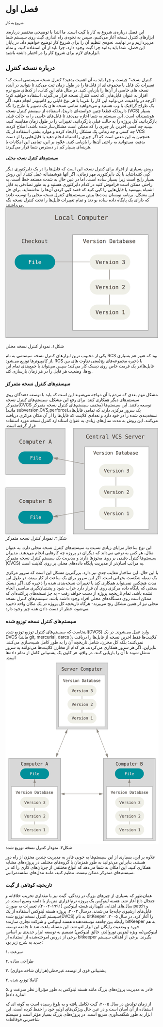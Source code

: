 # فصل اول

<small>شروع به کار</small>

این فصل درباره‌ی شروع به کار با گیت است. ما ابتدا با توضیحی مختصر درباره‌ی ابزارهای کنترل نسخه آغاز می‌کنیم، سپس به نحوه‌ی راه اندازی گیت روی سیستم شما می‌پردازیم و در نهایت، نحوه‌ی تنظیم آن را برای شروع کار توضیح خواهیم داد. در پایان این فصل، شما باید بدانید چرا گیت وجود دارد، چرا باید از آن استفاده کنید، و تمام ابزارهای لازم برای شروع کار را در اختیار داشته باشید.

## درباره نسخه کنترل

"کنترل نسخه" چیست و چرا باید به آن اهمیت بدهید؟ کنترل نسخه سیستمی است که تغییرات یک فایل یا مجموعه‌ای از فایل‌ها ‌را در طول زمان ثبت می‌کند تا بتوانید در آینده نسخه های خاصی از آن‌ها را بازیابی کنید. در مثال های این کتاب، از کدهای منبع نرم افزار به عنوان فایل‌هایی که تحت کنترل نسخه قرار می‌گیرند، استفاده خواهید کرد؛ اگرچه در واقعیت، می‌توانید این کار را تقریبا با هر نوع فایلی رو کامپیوتر انجام دهید. اگر یک طراح گرافیک یا وب هستید و می‌خواهید تمامی نسخه های یک تصویر یا طرح را نگه دارید(که قطعا چنین خواسته‌ای دارید)، استفاده از سیستم کنترل نسخه (VCS) بسیار هوشمندانه است. این سیستم به شما اجازه می‌دهد تا فایل‌های خاصی را به حالت قبلی بازگردانید، کل پروژه را به حالت قبلی بازگردانید، تغییرات را در طول زمان مقایسه کنید، ببینید چه کسی اخرین بار چیزی را که ممکن است مشکل‌ساز شده باشد، اصلاح کرده، چه کسی و چه زمانی یک مشکل را ایجاد کرده و موارد بشتر. استفاده از یک VCS همچنین به این معنی است که اگر چیزی را اشتباه انجام دهید یا فایل‌هایی را از دست بدهید، می‌توانید به راحتی آن‌ها را بازیابی کنید. علاوه بر این، تمامی این امکانات با هزینه‌ای بسیار کم در دسترس شما قرار می‌گیرند.

#### سیستم‌های کنترل نسخه محلی

روش بسیاری از افراد برای کنترل نسخه این است که فایل‌ها را در یک دایرکتوری دیگر کپی کنند(شاید با یک دایرکتوری مهر زمانی، اگر آنها هوشمندانه عمل کنند). این روش بسیار رایج است زیرا بسیار ساده است، اما در عین حال به شدت مستعد خطا است. به راحتی ممکن است فراموش کنید در کدام دایرکتوری هستید و به طور تصادفی به فایل اشتباه بنویسید یا فایل‌هایی را کپی کنید که قصد کپی کردن آن‌ها را نداشته‌اید. برای حل این مشکل، برنامه نویسان مدت‌ها پیش سیستم‌های کنترل نسخه محلی را توسعه دادند که دارای یک پایگاه داده ساده بو
دند و تمام تغییرات فایل‌ها را تحت کنترل نسخه نگه می‌داشتند.
![alt text](git2/local.png)

شکل۱. نمودار کنترل نسخه محلی


یکی از محبوب ترین ابزارهای کنترل نسخه سیستمی به نام RCS بود که هنوز هم بسیاری از کامپیوترها توزیع می‌شود. RCS با ذخیره مجموعه‌های پچ(یعنی تفاوت های بین فایل‌ها)در یک فرمت خاص روی دیسک کار می‌کند؛ سپس می‌تواند با جمع‌بندی تمام این پچ‌ها، وضعیت هر فایل را در هر زمان بازسازی کند.

### سیستم‌های کنترل نسخه متمرکز
مشکل مهم بعدی که مردم با آن مواجه می‌شوند این است که باید با توسعه دهندگان روی سیستم‌های دیگر همکاری کنند. برای رفع این مشکل، سیستم‌های کنترل نسخه متمرکز(CVCS مخفف سیستم‌های کنترل نسخه متمرکز) توسعه یافتند. این سیستم‌ها (مانند subversion,CVS,perforce)یک سرور مرکزی دارند که تمامی فایل‌های نسخه‌بندی شده را در خود دارد و تعدادی کلاینت که فایل‌ها را از آن مکان مرکزی دریافت می‌کنند. این روش به مدت سال‌های زیادی به عنوان استاندارد کنترل نسخه مورد استفاده قرار گرفته است.
![alt text](git2/centralized.png)
شکل۲. نمودار کنترل نسخه متمرکز


 این نوع ساختار مزایای زیادی نسبت به سیستم‌های کنترل نسخه محلی دارد. به عنوان مثال، هر کس به نوعی می‌داند که دیگران در پروژه چه کارهایی انجام می‌دهند. مدیران سیستم‌ها کنترل دقیقی بر روی مجوزها دارند و مدیریت یک سیستم کنترل نسخه متمرکز (CVCS) به مراتب آسان‌تر از مدیریت پایگاه داده‌های محلی بر روی کلاینت است.

 با این حال، این ساختار معایب جدی نیز دارد. بزرگترین مشکل این است که سرور مرکزی یک نقطه شکست بحرانی است. اگر این سرور برای یک ساعت از کار بیفتد، در طول این مدت هیچکس نمی‌تواند همکاری کند یا تغییرات نسخه‌بندی شده را ذخیره کند. اگر دیسک‌ سختی که پایگاه داده مرکزی روی آن قرار دارد خراب شود و پشتیبان‌گیری مناسبی انجام نشده باشد، تمام تاریخچه پروژه از دست خواهد رفت - به جز نسخه‌های پراکنده‌ای که ممکن است روی دستگاه‌های محلی افراد وجود داشته باشد. سیستم‌های کنترل نسخه محلی نیز از همین مشکل رنج می‌برند- هرگاه تاریخچه کل پروژه در یک مکان واحد ذخیره می‌شود، خطر از دست دادن همه چیز وجود دارد.


### سیستم‌های کنترل نسخه توزیع شده

اینجاست که سیستم‌های کنترل توزیع توزیع شده(DVCS) وارد عمل می‌شوند. در یک DVCS (مانند git, mercurial, darcs )، کلاینت‌ها فقط اخرین نسخه از فایل‌ها را دریافت نمی‌کنند؛ بلکه کل مخزن، شامل تاریخچه آن را به طور کامل شبیه‌سازی می‌کنند. بنابراین، اگر هر سرور همکاری می‌کردند، هر کدام از مخازن کلاینت‌ها می‌توانند به سرور منتقل شوند تا آن را بازیابی کنند. در واقع، هر کلون یک پشتیبانی کامل از تمام داده‌ها است.
![alt text](git2/distributed.png)
شکل۳. نمودار کنترل نسخه توزیع شده

علاوه بر این، بسیاری از این سیستم‌ها به خوبی قادر به مدیریت چندین مخزن از راه دور هستند، بنابراین می‌توانید به طور همزمان با گروه‌های مختلف در پروژه‌های مشابه همکاری کنید. این امکان به شما می‌دهد که انواع مختلفی از جریان‌های کاری را که در سیستم‌های متمرکز ممکن نیست، تنظیم کنید، مانند مدل‌های سلسه‌مراتبی.

### تاریخچه کوتاهی از گیت

همان‌طور که بسیاری از چیزهای بزرگ در زندگی، گیت نیز با مقداری تخریب خلاقانه و جنجال داغ آغاز شد. هسنه لینوکس یک پروژه نرم‌افزاری متن‌باز با دامنه وسیع است. در سال‌های ابتدایی نگهداری هسته لینوکس (۱۹۹۱-۲۰۰۲)، تغییرات به صورت patch و فایل‌های ارشیوی جابه‌جا می‌شدند. درسال ۲۰۰۲، پروژه هسته لینوکس استفاده از یک سیستم کنترل نسخه توزیع شده(DVCS) به نام bitKeeper را آغاز کرد. در سال ۲۰۰۵، رابطه بین جامعه توسعه‌دهنده هسته لینوکس و شرکت تجاری سازنده bitKeeper به هم خورد و وضعیت رایگان این ابزار لغو شد. این مسئله باعث شد تا جامعه توسعه لینوکس(به ویژه لینوس توروالدز، خالق لینوکس) تصمیم به توسعه ابزار جدیدی بر اساس برخی از دروس اموخته‌شده از استفاده از bitkeeper بگیرند. برخی از اهداف سیستم جدید به شرح زیر بود:

۱. سرعت

۲. طراحی ساده

۳. پشتیبانی قوی از توسعه غیرخطی‌(هزاران شاخه موازی)

۴. کاملا توزیع شده

۵. قادر به مدیریت پروژه‌های بزرگ مانند هسته لینوکس به طور مؤثر(از نظر سرعت و اندازه داده)


از زمان تولدش در سال ۲۰۰۵، گیت تکامل یافته و به بلوغ رسیده است به گونه ای که استفاده از آن آسان است و در عین حال ویژگی‌های اولیه خود را حفظ کرده است. این ابزار به طور شگفت‌آوری سریع است، در پروژه‌های بزرگ بسیار مؤثر است و سیستم شاخه‌زنی فوقالعاده        





